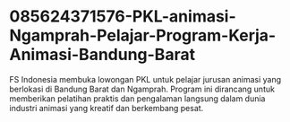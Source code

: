 # 085624371576-PKL-animasi-Ngamprah-Pelajar-Program-Kerja-Animasi-Bandung-Barat
FS Indonesia membuka lowongan PKL untuk pelajar jurusan animasi yang berlokasi di Bandung Barat dan Ngamprah. Program ini dirancang untuk memberikan pelatihan praktis dan pengalaman langsung dalam dunia industri animasi yang kreatif dan berkembang pesat.

